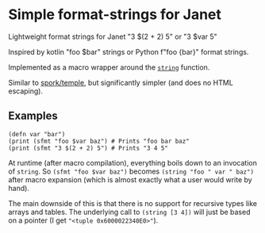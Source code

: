 Simple format-strings for Janet
===============================
Lightweight format strings for Janet "3 $(2 + 2) 5" or "3 $var 5" 

Inspired by kotlin "foo $bar" strings or Python f"foo {bar}" format strings.

Implemented as a macro wrapper around the [`string`](https://janet-lang.org/api/index.html#string) function.

Similar to [spork/temple](https://github.com/janet-lang/spork/blob/master/spork/temple.janet), but significantly simpler (and does no HTML escaping).

## Examples
```janet
(defn var "bar")
(print (sfmt "foo $var baz") # Prints "foo bar baz"
(print (sfmt "3 $(2 + 2) 5") # Prints "3 4 5"
```

At runtime (after macro compilation), everything boils down to an invocation of `string`.
So `(sfmt "foo $var baz")` becomes `(string "foo " var " baz")` after macro expansion (which is almost exactly what a user would write by hand). 

The main downside of this is that there is no support for recursive types like arrays and tables.
The underlying call to `(string [3 4])` will just be based on a pointer (I get `"<tuple 0x6000022340E0>"`).
